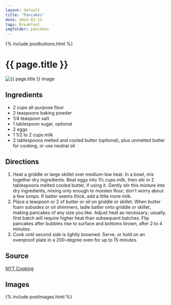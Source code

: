```yaml
---
layout: default
title: "Pancakes"
date: 2024-01-13
tags: Breakfast
imgfolder: pancakes
---
```


{% include postbuttons.html %}
  
# {{ page.title }}  

<img class="recipe-img" src="{{ site.baseurl }}/assets/img/{{ page.imgfolder }}/1.jpg" alt="{{ page.title }} Image">

## Ingredients

- 2 cups all-purpose flour
- 2 teaspoons baking powder
- 1/4 teaspoon salt
- 1 tablespoon sugar, optional
- 2 eggs
- 1 1/2 to 2 cups milk
- 2 tablespoons melted and cooled butter (optional), plus unmelted butter for cooking, or use neutral oil
  
## Directions

1. Heat a griddle or large skillet over medium-low heat. In a bowl, mix together dry ingredients. Beat eggs into 1½ cups milk, then stir in 2 tablespoons melted cooled butter, if using it. Gently stir this mixture into dry ingredients, mixing only enough to moisten flour; don't worry about a few lumps. If batter seems thick, add a little more milk.
2. Place a teaspoon or 2 of butter or oil on griddle or skillet. When butter foam subsides or oil shimmers, ladle batter onto griddle or skillet, making pancakes of any size you like. Adjust heat as necessary; usually, first batch will require higher heat than subsequent batches. Flip pancakes after bubbles rise to surface and bottoms brown, after 2 to 4 minutes.
3. Cook until second side is lightly browned. Serve, or hold on an ovenproof plate in a 200-degree oven for up to 15 minutes.

## Source

[NYT Cooking](https://cooking.nytimes.com/recipes/1893-everyday-pancakes)

## Images

{% include postimages.html %}
